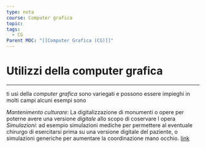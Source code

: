 ```yaml
---
type: nota
course: Computer grafica
topic: 
tags:
  - CG
Parent MOC: "[[Computer Grafica (CG)]]"
---
```



# Utilizzi della computer grafica
---
ti usi della _computer grafica_ sono variegati e possono essere impieghi in molti campi alcuni esempi sono

_Mantenimento culturare_: 
	La digitalizzazione di monumenti o opere per poterne avere una versione _digitale_ allo scopo di coservare l opera 
 _Simulazioni_: 
	 ad esempio simulazioni mediche per permettere al eventuale chirurgo di esercitarsi prima su una versione digitale del paziente, o simulazioni generiche per aumentare la coordinazione mano occhio. [link](https://www.washingtonpost.com/video-games/2020/01/09/surgery-simulators-medical-mishaps-space-video-games-are-helping-doctors-do-their-jobs/) 
 